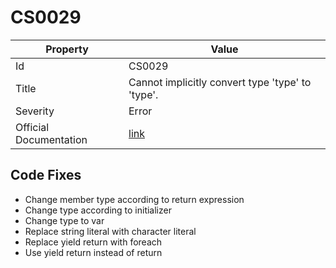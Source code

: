 # CS0029

| Property               | Value                                                                                             |
| ---------------------- | ------------------------------------------------------------------------------------------------- |
| Id                     | CS0029                                                                                            |
| Title                  | Cannot implicitly convert type 'type' to 'type'\.                                                 |
| Severity               | Error                                                                                             |
| Official Documentation | [link](http://docs.microsoft.com/en-us/dotnet/csharp/language-reference/compiler-messages/cs0029) |

## Code Fixes

* Change member type according to return expression
* Change type according to initializer
* Change type to var
* Replace string literal with character literal
* Replace yield return with foreach
* Use yield return instead of return

